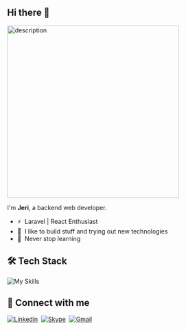 ## Hi there 👋 
<img src="giphy.gif" alt="description" height="400">

I'm **Jeri**, a backend web developer.
- ⚡ &nbsp;Laravel | React Enthusiast
- 🚀 &nbsp;I like to build stuff and trying out new technologies
- 🌱 &nbsp;Never stop learning

<!--
### 💻 Proficient
- Specializes in developing solutions using PHP and JavaScript.
- Actively expanding expertise in building dynamic web applications with Laravel and React.
- Currently honing skills in API development, while showcasing competence in Database Management and a solid grasp of Object-Oriented Programming principles.
-->

## 🛠️ Tech Stack

<!--
[![JavaScript](https://img.shields.io/badge/javascript-black.svg?style=for-the-badge&logo=javascript&logoColor=%23F7DF1E)](https://www.javascript.com/)
[![PHP](https://img.shields.io/badge/php-black.svg?style=for-the-badge&logo=php)](https://www.php.net/)
[![Laravel](https://img.shields.io/badge/laravel-black.svg?style=for-the-badge&logo=laravel)](https://laravel.com/)
[![React](https://img.shields.io/badge/react-black.svg?style=for-the-badge&logo=react&logoColor=%2361DAFB)](https://react.dev/)
[![Next JS](https://img.shields.io/badge/Next-black?style=for-the-badge&logo=next.js)](https://nextjs.org/)
[![Redux](https://img.shields.io/badge/redux-black.svg?style=for-the-badge&logo=redux)](https://redux.js.org/)
[![Vite](https://img.shields.io/badge/vite-black.svg?style=for-the-badge&logo=vite)](https://vitejs.dev/)
[![TailwindCSS](https://img.shields.io/badge/tailwindcss-black.svg?style=for-the-badge&logo=tailwind-css)](https://tailwindcss.com/)
[![Bootstrap](https://img.shields.io/badge/bootstrap-black.svg?style=for-the-badge&logo=bootstrap)](https://getbootstrap.com/)
[![MySQL](https://img.shields.io/badge/mysql-black.svg?style=for-the-badge&logo=mysql)](https://www.mysql.com/)
[![Postman](https://img.shields.io/badge/Postman-black?style=for-the-badge&logo=postman)](https://www.postman.com/product/what-is-postman/)
[![Docker](https://img.shields.io/badge/docker-black.svg?style=for-the-badge&logo=docker)](https://www.docker.com/)
[![Git](https://img.shields.io/badge/git-black.svg?style=for-the-badge&logo=git)](https://www.git-scm.com/)
[![cPanel](https://img.shields.io/badge/cPanel-black.svg?style=for-the-badge&logo=cPanel)](https://cpanel.net/)

-->
<!--![My Skills](https://skillicons.dev/icons?i=laravel,react,mysql,bootstrap,jquery,git,docker,vscode) -->

![My Skills](https://skillicons.dev/icons?i=js,laravel,react,nextjs,redux,vite,tailwind,bootstrap,mysql,php,postman,docker,git,vscode)

## 📧 Connect with me
<!--
[jericotilacas@gmail.com](mailto:jericotilacas@gmail.com)
-->

[![Linkedin](https://img.shields.io/badge/LinkedIn-0077B5?style=for-the-badge&logo=linkedin&logoColor=white)](https://www.linkedin.com/in/jerico-tilacas-57896218b)&nbsp;
[![Skype](https://img.shields.io/badge/Skype-00AFF0?style=for-the-badge&logo=skype&logoColor=white)](https://join.skype.com/invite/dI21hhr3ZaQC)&nbsp;
[![Gmail](https://img.shields.io/badge/Gmail-D14836?style=for-the-badge&logo=gmail&logoColor=white)](mailto:jericotilacas@gmail.com)&nbsp;
